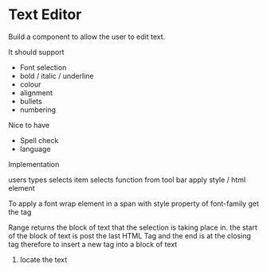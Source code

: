 # Text Editor

Build a component to allow the user to edit text.

It should support 

* Font selection
* bold / italic / underline
* colour
* alignment
* bullets
* numbering

Nice to have
* Spell check
* language 

Implementation

users types selects item selects function from tool bar
apply style / html element

To apply a font wrap element in a span with style property of font-family
  get the tag 

  Range returns the block of text that the selection is taking place in.
  the start of the block of text is post the last HTML Tag and the end is at the closing tag
  therefore to insert a new tag into a block of text
  1) locate the text